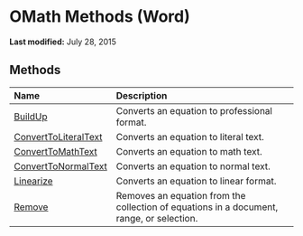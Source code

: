 
# OMath Methods (Word)

 **Last modified:** July 28, 2015


## Methods



|**Name**|**Description**|
|:-----|:-----|
| [BuildUp](70b72433-6400-eb97-7e0d-427495ac746a.md)|Converts an equation to professional format.|
| [ConvertToLiteralText](d282db34-9137-b5e0-0268-ba1981497379.md)|Converts an equation to literal text.|
| [ConvertToMathText](d9253141-e6b5-9aa5-da91-020cc59b158c.md)|Converts an equation to math text.|
| [ConvertToNormalText](79284082-5495-bc78-2223-3f9dbb8ef3f8.md)|Converts an equation to normal text.|
| [Linearize](8be69317-0c38-a3fc-19c7-238e85806b50.md)|Converts an equation to linear format.|
| [Remove](8a153ae6-6b5b-3b06-6f08-fac99a890efd.md)|Removes an equation from the collection of equations in a document, range, or selection.|
